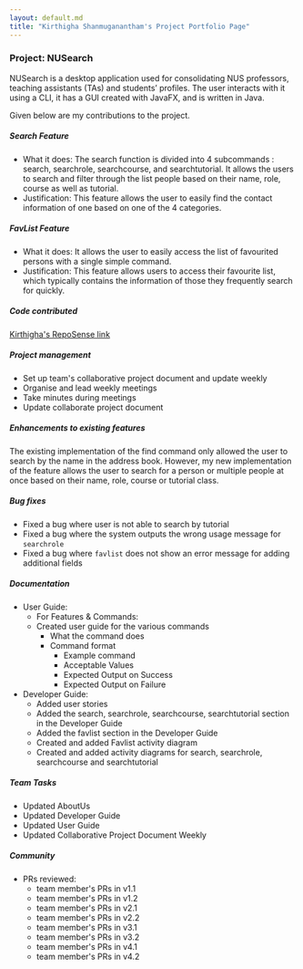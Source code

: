 ```yaml
---
layout: default.md
title: "Kirthigha Shanmuganantham's Project Portfolio Page"
---
```


### Project: NUSearch

NUSearch is a desktop application used for consolidating NUS professors, teaching assistants (TAs) and students’ profiles. The user interacts with it using a CLI, it has a GUI created with JavaFX, and is written in Java.

Given below are my contributions to the project.

##### Search Feature
* What it does: The search function is divided into 4 subcommands : search, searchrole, searchcourse, 
and searchtutorial. It allows the users to search and filter through the list people based on their 
name, role, course as well as tutorial.  
* Justification: This feature allows the user to easily find the contact information of one based on 
one of the 4 categories. 

##### FavList Feature
* What it does: It allows the user to easily access the list of favourited persons with a single simple 
command. 
* Justification: This feature allows users to access their favourite list, which typically contains 
the information of those they frequently search for quickly. 

##### Code contributed
[Kirthigha's RepoSense link](https://nus-cs2103-ay2324s1.github.io/tp-dashboard/?search=kayabuttertoastt&breakdown=true)

##### Project management
* Set up team's collaborative project document and update weekly
* Organise and lead weekly meetings
* Take minutes during meetings
* Update collaborate project document

##### Enhancements to existing features
The existing implementation of the find command only allowed the user to search by the name in 
the address book. However, my new implementation of the feature allows the user to search for a person
or multiple people at once based on their name, role, course or tutorial class. 

##### Bug fixes
* Fixed a bug where user is not able to search by tutorial 
* Fixed a bug where the system outputs the wrong usage message for `searchrole`
* Fixed a bug where `favlist` does not show an error message for adding additional fields

<div style="page-break-after: always;"></div>

##### Documentation
* User Guide:
  * For Features & Commands:
  * Created user guide for the various commands
    * What the command does
    * Command format
      * Example command
      * Acceptable Values
      * Expected Output on Success
      * Expected Output on Failure
* Developer Guide:
  * Added user stories
  * Added the search, searchrole, searchcourse, searchtutorial section in the Developer Guide
  * Added the favlist section in the Developer Guide
  * Created and added Favlist activity diagram 
  * Created and added activity diagrams for search, searchrole, searchcourse and searchtutorial

##### Team Tasks
* Updated AboutUs
* Updated Developer Guide
* Updated User Guide
* Updated Collaborative Project Document Weekly

##### Community
* PRs reviewed:
  * team member's PRs in v1.1
  * team member's PRs in v1.2
  * team member's PRs in v2.1
  * team member's PRs in v2.2
  * team member's PRs in v3.1
  * team member's PRs in v3.2
  * team member's PRs in v4.1
  * team member's PRs in v4.2

